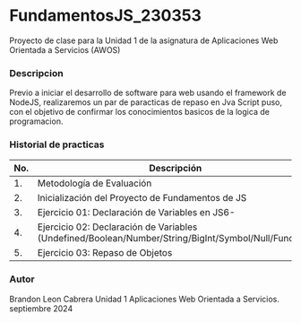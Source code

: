 # FundamentosJS_230353
Proyecto de clase para la Unidad 1 de la asignatura de Aplicaciones Web Orientada a Servicios (AWOS)


### Descripcion 
Previo a iniciar el desarrollo de software para web usando el framework de NodeJS, realizaremos un par de paracticas de repaso en Jva Script puso, con el objetivo de confirmar los conocimientos basicos de la logica de programacion.

### Historial de practicas

|No. |Descripción|Potenciador|Estatus|
|--|--|--|--|
|1.|Metodología de Evaluación|1|✅Finalizada|
|2.| Inicialización del Proyecto de Fundamentos de JS|8|✅Finalizada|
|3.| Ejercicio 01: Declaración de Variables en JS6-|6|✅Finalizada|
|4.| Ejercicio 02: Declaración de Variables (Undefined/Boolean/Number/String/BigInt/Symbol/Null/Function)|10|✅Finalizada|
|5.|Ejercicio 03: Repaso de Objetos|--|Activa|

### Autor 
Brandon Leon Cabrera
Unidad 1
Aplicaciones Web Orientada a Servicios.
septiembre 2024